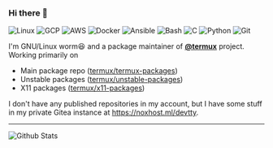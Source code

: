 ### Hi there 👋

![Linux](https://img.shields.io/static/v1?style=square&color=0F0F0F&logoColor=FFFFCC&logo=linux&label=&message=Linux) ![GCP](https://img.shields.io/static/v1?style=square&color=0F0F0F&logoColor=FFFFCC&logo=google-cloud&label=&message=Google%20Cloud) ![AWS](https://img.shields.io/static/v1?style=square&color=0F0F0F&logoColor=FFFFCC&logo=amazon-aws&label=&message=AWS) ![Docker](https://img.shields.io/static/v1?style=square&color=0F0F0F&logoColor=FFFFCC&logo=docker&label=&message=Docker) ![Ansible](https://img.shields.io/static/v1?style=square&color=0F0F0F&logoColor=FFFFCC&logo=ansible&label=&message=Ansible) ![Bash](https://img.shields.io/static/v1?style=square&color=0F0F0F&logoColor=FFFFCC&logo=gnu-bash&label=&message=Bash) ![C](https://img.shields.io/static/v1?style=square&color=0F0F0F&logoColor=FFFFCC&logo=c&label=&message=C%2FC%2B%2B) ![Python](https://img.shields.io/static/v1?style=square&color=0F0F0F&logoColor=FFFFCC&logo=python&label=&message=Python) ![Git](https://img.shields.io/static/v1?style=square&color=0F0F0F&logoColor=FFFFCC&logo=git&label=&message=Git)

I'm GNU/Linux worm😆 and a package maintainer of [**@termux**](https://github.com/termux) project. Working primarily on

* Main package repo ([termux/termux-packages](https://github.com/termux/termux-packages))
* Unstable packages ([termux/unstable-packages](https://github.com/termux/termux-packages))
* X11 packages ([termux/x11-packages](https://github.com/termux/termux-packages))

I don't have any published repositories in my account, but I have some stuff in my private Gitea instance at https://noxhost.ml/devtty.

***

![Github Stats](https://github-readme-stats.vercel.app/api?username=xeffyr&show_icons=true&title_color=000&icon_color=000&text_color=000)  

